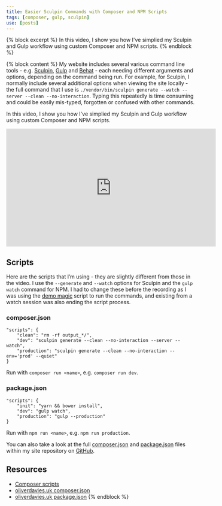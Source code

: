 ```yaml
---
title: Easier Sculpin Commands with Composer and NPM Scripts
tags: [composer, gulp, sculpin]
use: [posts]
---
```

{% block excerpt %}
In this video, I show you how I've simplied my Sculpin and Gulp workflow using custom Composer and NPM scripts.
{% endblock %}

{% block content %}
My website includes several various command line tools - e.g. [Sculpin][4], [Gulp][5] and [Behat][6] - each needing different arguments and options, depending on the command being run. For example, for Sculpin, I normally include several additional options when viewing the site locally - the full command that I use is `./vendor/bin/sculpin generate --watch --server --clean --no-interaction`. Typing this repeatedly is time consuming and could be easily mis-typed, forgotten or confused with other commands.

In this video, I show you how I've simplied my Sculpin and Gulp workflow using custom Composer and NPM scripts.

<div class="embed-container">
    <iframe width="560" height="315" src="https://www.youtube.com/embed/eiWDV_63yCQ" frameborder="0" allowfullscreen></iframe>
</div>

## Scripts

Here are the scripts that I’m using - they are slightly different from those in the video. I use the `--generate` and `--watch` options for Sculpin and the `gulp watch` command for NPM. I had to change these before the recording as I was using the [demo magic][0] script to run the commands, and existing from a watch session was also ending the script process.

### composer.json

```language-json
"scripts": {
    "clean": "rm -rf output_*/",
    "dev": "sculpin generate --clean --no-interaction --server --watch",
    "production": "sculpin generate --clean --no-interaction --env='prod' --quiet"
}
```

Run with `composer run <name>`, e.g. `composer run dev`.

### package.json

```language-json
"scripts": {
    "init": "yarn && bower install",
    "dev": "gulp watch",
    "production": "gulp --production"
}
```

Run with `npm run <name>`, e.g. `npm run production`.

You can also take a look at the full [composer.json][1] and [package.json][2] files within my site repository on [GitHub][3].

## Resources

- [Composer scripts][7]
- [oliverdavies.uk composer.json][1]
- [oliverdavies.uk package.json][2]
{% endblock %}

[0]: https://github.com/paxtonhare/demo-magic
[1]: https://github.com/opdavies/oliverdavies.uk/blob/master/composer.json
[2]: https://github.com/opdavies/oliverdavies.uk/blob/master/package.json
[3]: https://github.com/opdavies/oliverdavies.uk
[4]: https://sculpin.io
[5]: http://gulpjs.com
[6]: http://behat.org
[7]: https://getcomposer.org/doc/04-schema.md#scripts
